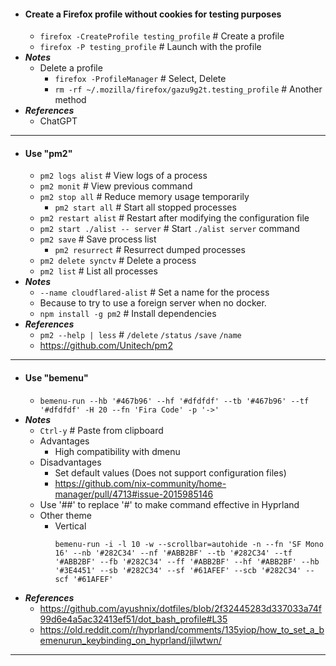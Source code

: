 - #### Create a Firefox profile without cookies for testing purposes
    - `firefox -CreateProfile testing_profile` # Create a profile
    - `firefox -P testing_profile` # Launch with the profile
- ***Notes***
    - Delete a profile
        - `firefox -ProfileManager` # Select, Delete
        - `rm -rf ~/.mozilla/firefox/gazu9g2t.testing_profile` # Another method
- ***References***
    - ChatGPT
- ---
- #### Use "pm2"
    - `pm2 logs alist` # View logs of a process
    - `pm2 monit` # View previous command
    - `pm2 stop all` # Reduce memory usage temporarily
        - `pm2 start all` # Start all stopped processes
    - `pm2 restart alist` # Restart after modifying the configuration file
    - `pm2 start ./alist -- server` # Start `./alist server` command
    - `pm2 save` # Save process list
        - `pm2 resurrect` # Resurrect dumped processes
    - `pm2 delete synctv` # Delete a process
    - `pm2 list` # List all processes
- ***Notes***
    - `--name cloudflared-alist` # Set a name for the process
    - Because to try to use a foreign server when no docker.
    - `npm install -g pm2` # Install dependencies
- ***References***
    - `pm2 --help | less` # `/delete` `/status` `/save` `/name`
    - https://github.com/Unitech/pm2
- ---
- #### Use "bemenu"
    - `bemenu-run --hb '#467b96' --hf '#dfdfdf' --tb '#467b96' --tf '#dfdfdf' -H 20 --fn 'Fira Code' -p '->'`
- ***Notes***
    - `Ctrl-y` # Paste from clipboard
    - Advantages
        - High compatibility with dmenu
    - Disadvantages
        - Set default values (Does not support configuration files)
        - https://github.com/nix-community/home-manager/pull/4713#issue-2015985146
    - Use '##' to replace '#' to make command effective in Hyprland
    - Other theme
        - Vertical
          ```
          bemenu-run -i -l 10 -w --scrollbar=autohide -n --fn 'SF Mono 16' --nb '#282C34' --nf '#ABB2BF' --tb '#282C34' --tf '#ABB2BF' --fb '#282C34' --ff '#ABB2BF' --hf '#ABB2BF' --hb '#3E4451' --sb '#282C34' --sf '#61AFEF' --scb '#282C34' --scf '#61AFEF'
          ```
- ***References***
    - https://github.com/ayushnix/dotfiles/blob/2f32445283d337033a74f99d6e4a5ac32413ef51/dot_bash_profile#L35
    - https://old.reddit.com/r/hyprland/comments/135yiop/how_to_set_a_bemenurun_keybinding_on_hyprland/jilwtwn/
- ---
